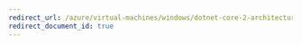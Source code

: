 ```yaml
---
redirect_url: /azure/virtual-machines/windows/dotnet-core-2-architecture
redirect_document_id: true
---
```

